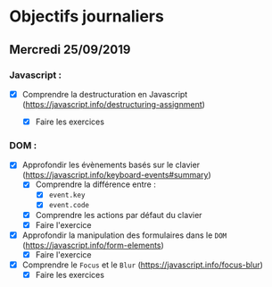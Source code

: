 # Objectifs journaliers

## Mercredi 25/09/2019

### Javascript :

  * [x] Comprendre la destructuration en Javascript (https://javascript.info/destructuring-assignment)
    * [x] Faire les exercices
  


### DOM : 

  * [x] Approfondir les évènements basés sur le clavier (https://javascript.info/keyboard-events#summary)
    * [x] Comprendre la différence entre : 
      * [x] `event.key`
      * [x] `event.code`
    * [x] Comprendre les actions par défaut du clavier
    * [x] Faire l'exercice

  * [x] Approfondir la manipulation des formulaires dans le `DOM` (https://javascript.info/form-elements)
    * [x] Faire l'exercice
  
  * [x] Comprendre le `Focus` et le `Blur` (https://javascript.info/focus-blur)
    * [x] Faire les exercices
